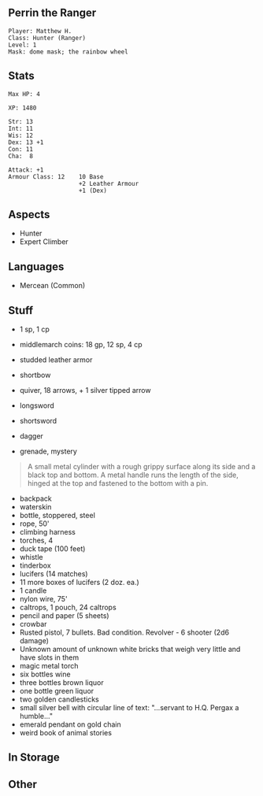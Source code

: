 ## Perrin the Ranger

    Player: Matthew H.
    Class: Hunter (Ranger)
    Level: 1
    Mask: dome mask; the rainbow wheel

## Stats

    Max HP: 4

    XP: 1480

    Str: 13
    Int: 11
    Wis: 12
    Dex: 13 +1
    Con: 11
    Cha:  8

    Attack: +1
    Armour Class: 12    10 Base
                        +2 Leather Armour
                        +1 (Dex)

## Aspects

* Hunter
* Expert Climber

## Languages

- Mercean (Common)

## Stuff

* 1 sp, 1 cp
* middlemarch coins: 18 gp, 12 sp, 4 cp

* studded leather armor
* shortbow
* quiver, 18 arrows, + 1 silver tipped arrow
* longsword
* shortsword
* dagger

* grenade, mystery

> A small metal cylinder with a rough grippy surface along its side and a
> black top and bottom.  A metal handle runs the length of the side, hinged
> at the top and fastened to the bottom with a pin.

* backpack
* waterskin
* bottle, stoppered, steel
* rope, 50'
* climbing harness
* torches, 4
* duck tape (100 feet)
* whistle
* tinderbox
* lucifers (14 matches)
* 11 more boxes of lucifers (2 doz. ea.)
* 1 candle
* nylon wire, 75'
* caltrops, 1 pouch, 24 caltrops
* pencil and paper (5 sheets)
* crowbar
* Rusted pistol, 7 bullets. Bad condition. Revolver - 6 shooter (2d6 damage)
* Unknown amount of unknown white bricks that weigh very little and have slots in them
* magic metal torch
* six bottles wine
* three bottles brown liquor
* one bottle green liquor
* two golden candlesticks
* small silver bell with circular line of text:
  "...servant to H.Q. Pergax a humble..."
* emerald pendant on gold chain
* weird book of animal stories

## In Storage


## Other

